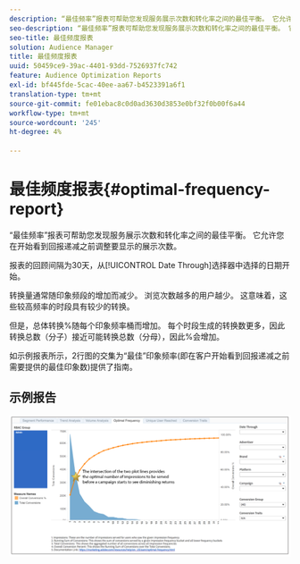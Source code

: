 ```yaml
---
description: “最佳频率”报表可帮助您发现服务展示次数和转化率之间的最佳平衡。 它允许您在开始看到回报递减之前调整要显示的展示次数。
seo-description: “最佳频率”报表可帮助您发现服务展示次数和转化率之间的最佳平衡。 它允许您在开始看到回报递减之前调整要显示的展示次数。
seo-title: 最佳频度报表
solution: Audience Manager
title: 最佳频度报表
uuid: 50459ce9-39ac-4401-93dd-7526937fc742
feature: Audience Optimization Reports
exl-id: bf445fde-5cac-40ee-aa67-b4523391a6f1
translation-type: tm+mt
source-git-commit: fe01ebac8c0d0ad3630d3853e0bf32f0b00f6a44
workflow-type: tm+mt
source-wordcount: '245'
ht-degree: 4%

---
```


# 最佳频度报表{#optimal-frequency-report}

“最佳频率”报表可帮助您发现服务展示次数和转化率之间的最佳平衡。 它允许您在开始看到回报递减之前调整要显示的展示次数。

报表的回顾间隔为30天，从[!UICONTROL Date Through]选择器中选择的日期开始。

转换量通常随印象频段的增加而减少。 浏览次数越多的用户越少。 这意味着，这些较高频率的时段具有较少的转换。

但是，总体转换%随每个印象频率桶而增加。 每个时段生成的转换数更多，因此转换总数（分子）接近可能转换总数（分母），因此%会增加。

如示例报表所示，2行图的交集为“最佳”印象频率(即在客户开始看到回报递减之前需要提供的最佳印象数)提供了指南。

## 示例报告

![最优频率](assets/optimal-frequency2.png)
